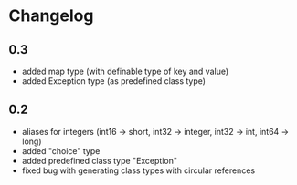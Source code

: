 # Changelog

## 0.3
* added map type (with definable type of key and value)
* added Exception type (as predefined class type)

## 0.2
* aliases for integers (int16 -> short, int32 -> integer, int32 -> int, int64 -> long)
* added "choice" type
* added predefined class type "Exception"
* fixed bug with generating class types with circular references
